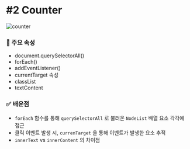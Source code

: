 # #2 Counter

![counter](https://github.com/likeyeon/40-JavaScript-Projects-for-Beginners/assets/94125863/5d4ddc42-b78a-43c9-8915-f48f55a1bb74)

### 📌 주요 속성 
- document.querySelectorAll()
- forEach()
- addEventListener()
- currentTarget 속성
- classList
- textContent

### ✅ 배운점
- `forEach` 함수를 통해 `querySelectorAll` 로 불러온 `NodeList` 배열 요소 각각에 접근
- 클릭 이벤트 발생 시, `currenTarget` 을 통해 이벤트가 발생한 요소 추적
- `innerText` vs `innerContent` 의 차이점 
